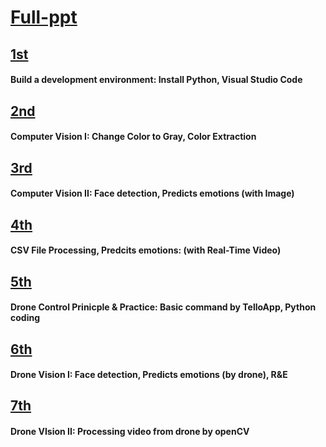 # [Full-ppt](https://docs.google.com/presentation/d/1FInsqDT4BQ_wmYilo-5zqx6GbCxxW_vO/)

## [1st](https://docs.google.com/presentation/d/1YPa2FfKP_xQuoNl7x0O2uF_1VxWHTItKuNbKz04WDh4/)
#### Build a development environment: Install Python, Visual Studio Code
## [2nd](https://docs.google.com/presentation/d/1iD4IQgLTex9LoUWuySpHuFK5bk50B5mFbzJtdt964Ao/)
#### Computer Vision I: Change Color to Gray, Color Extraction
## [3rd](https://docs.google.com/presentation/d/1nHddxox_Pl7rBPosg8XuHyouRvtXBuYxbmiWljkrRBg/)
#### Computer Vision II: Face detection, Predicts emotions (with Image)
## [4th](https://docs.google.com/presentation/d/14PtwiVpn5CAKLmXFqFhykDmBbgS_x0GL7FZy5hK83Yw/)
#### CSV File Processing, Predcits emotions: (with Real-Time Video)
## [5th](https://docs.google.com/presentation/d/160PSMc7R3k50pTl8sMZvDznG8f8pUZOrxWppemLyk6o/)
#### Drone Control Prinicple & Practice: Basic command by TelloApp, Python coding
## [6th](https://docs.google.com/presentation/d/1yiEERvusWs9BipMAMTB1i9NiCRfPKbSQn-28zH56oeU/)
#### Drone Vision I: Face detection, Predicts emotions (by drone), R&E
## [7th](https://docs.google.com/presentation/d/1mVLDBmix8cJ0rMDbioWWX7K-uKemukcNsnlAL-kmbUQ/)
#### Drone VIsion II: Processing video from drone  by openCV 
